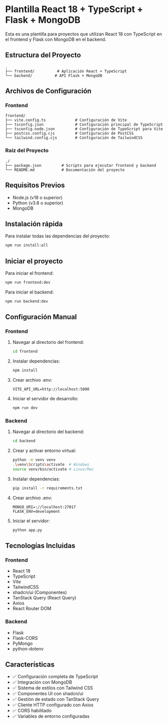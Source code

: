 # Plantilla React 18 + TypeScript + Flask + MongoDB

Esta es una plantilla para proyectos que utilizan React 18 con TypeScript en el frontend y Flask con MongoDB en el backend.

## Estructura del Proyecto

```
.
├── frontend/          # Aplicación React + TypeScript
└── backend/          # API Flask + MongoDB
```

## Archivos de Configuración

### Frontend
```
frontend/
├── vite.config.ts             # Configuración de Vite
├── tsconfig.json              # Configuración principal de TypeScript
├── tsconfig.node.json         # Configuración de TypeScript para Vite
├── postcss.config.cjs         # Configuración de PostCSS
└── tailwind.config.cjs        # Configuración de TailwindCSS
```

### Raíz del Proyecto
```
./
├── package.json         # Scripts para ejecutar frontend y backend
└── README.md            # Documentación del proyecto
```

## Requisitos Previos

- Node.js (v18 o superior)
- Python (v3.8 o superior)
- MongoDB

## Instalación rápida

Para instalar todas las dependencias del proyecto:

```bash
npm run install:all
```

## Iniciar el proyecto

Para iniciar el frontend:

```bash
npm run frontend:dev
```

Para iniciar el backend:

```bash
npm run backend:dev
```

## Configuración Manual

### Frontend

1. Navegar al directorio del frontend:
   ```bash
   cd frontend
   ```

2. Instalar dependencias:
   ```bash
   npm install
   ```

3. Crear archivo .env:
   ```
   VITE_API_URL=http://localhost:5000
   ```

4. Iniciar el servidor de desarrollo:
   ```bash
   npm run dev
   ```

### Backend

1. Navegar al directorio del backend:
   ```bash
   cd backend
   ```

2. Crear y activar entorno virtual:
   ```bash
   python -m venv venv
   .\venv\Scripts\activate  # Windows
   source venv/bin/activate # Linux/Mac
   ```

3. Instalar dependencias:
   ```bash
   pip install -r requirements.txt
   ```

4. Crear archivo .env:
   ```
   MONGO_URI=://localhost:27017
   FLASK_ENV=development
   ```

5. Iniciar el servidor:
   ```bash
   python app.py
   ```

## Tecnologías Incluidas

### Frontend
- React 18
- TypeScript
- Vite
- TailwindCSS
- shadcn/ui (Componentes)
- TanStack Query (React Query)
- Axios
- React Router DOM

### Backend
- Flask
- Flask-CORS
- PyMongo
- python-dotenv

## Características

- ✅ Configuración completa de TypeScript
- ✅ Integración con MongoDB
- ✅ Sistema de estilos con Tailwind CSS
- ✅ Componentes UI con shadcn/ui
- ✅ Gestión de estado con TanStack Query
- ✅ Cliente HTTP configurado con Axios
- ✅ CORS habilitado
- ✅ Variables de entorno configuradas 